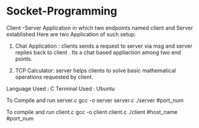 # Socket-Programming
Client -Server Application in which two endpoints named client and Server established 
 Here are two Application of such setup:
  
  1) Chat Application : clients sends a request to server via msg and server replies back to client . Its a chat based appliaction among two end points.
  
  2) TCP Calculator: server helps clients to solve basic mathematical operations requested by  client.

  Language Used : C
  Terminal Used : Ubuntu

  To Compile and  run server.c 
       gcc -o server server.c
       ./server #port_num

 To compile and run client.c
     gcc -o client client.c
     ./client  #host_name  #port_num